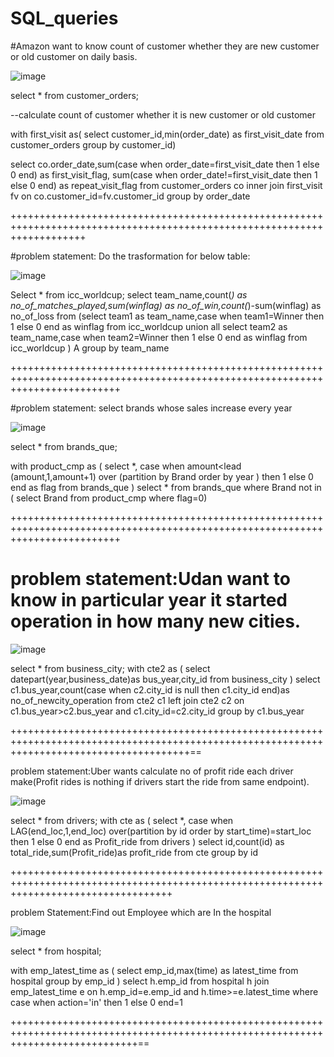 # SQL_queries

#Amazon want to know count of customer whether they are new customer or old customer on daily basis.

![image](https://user-images.githubusercontent.com/71668492/233616914-37ecec5a-9ab0-44f1-926f-42dbfc51a8aa.png)


select * from customer_orders;

--calculate count of customer whether it is  new customer or old customer

with first_visit as(
select customer_id,min(order_date) as first_visit_date
from customer_orders
group by customer_id)

select co.order_date,sum(case when order_date=first_visit_date then 1 else 0 end) as first_visit_flag,
sum(case when order_date!=first_visit_date then 1 else 0 end) as repeat_visit_flag
from customer_orders co
inner join first_visit fv on co.customer_id=fv.customer_id
group by order_date


+++++++++++++++++++++++++++++++++++++++++++++++++++++++++++++++++++++++++++++++++++++++++++++++++++++++++++++++++++++++++

#problem statement: Do the trasformation for below table:

![image](https://user-images.githubusercontent.com/71668492/233618548-a5520c22-ee0b-45b5-9fda-79d5bba12e50.png)

Select * from icc_worldcup;
select team_name,count(*) as no_of_matches_played,sum(winflag) as no_of_win,count(*)-sum(winflag) as no_of_loss
from
(select team1 as team_name,case when team1=Winner then 1 else 0 end as winflag 
from icc_worldcup
union all
select team2 as team_name,case when team2=Winner then 1 else 0 end as winflag 
from icc_worldcup
) A
group by team_name


+++++++++++++++++++++++++++++++++++++++++++++++++++++++++++++++++++++++++++++++++++++++++++++++++++++++++++++++++++++++++++++++


#problem statement: select brands whose sales increase every year

![image](https://user-images.githubusercontent.com/71668492/233619632-827aa35f-4ee3-4ffe-b782-2701b2e623fa.png)

select * from brands_que;

with product_cmp as
(
select *,
case when amount<lead (amount,1,amount+1) over (partition by Brand order by year ) then 1
else 0 end as flag
from brands_que
)
select * from brands_que
where Brand not in ( select Brand from product_cmp where flag=0)

+++++++++++++++++++++++++++++++++++++++++++++++++++++++++++++++++++++++++++++++++++++++++++++++++++++++++++++++++++++++++++++++

# problem statement:Udan want to know in particular year it started operation in how many new cities.

![image](https://user-images.githubusercontent.com/71668492/233621440-acb7df86-3038-44a7-a395-1c2aa4799b93.png)

select * from business_city;
with cte2 as (
select datepart(year,business_date)as bus_year,city_id from 
business_city
)
select c1.bus_year,count(case when c2.city_id is null then c1.city_id end)as no_of_newcity_operation from cte2 c1
left join cte2 c2
on c1.bus_year>c2.bus_year and c1.city_id=c2.city_id
group by c1.bus_year


+++++++++++++++++++++++++++++++++++++++++++++++++++++++++++++++++++++++++++++++++++++++++++++++++++++++++++++++++++++++++++++++++++++++++++==

problem statement:Uber wants calculate no of profit ride each driver make(Profit rides is nothing if drivers start the ride from same endpoint).

![image](https://user-images.githubusercontent.com/71668492/233622852-40e5c723-9799-4059-a2ec-f5b01d0ae2a9.png)

select * from drivers;
with cte as
(
select *,
case when LAG(end_loc,1,end_loc) over(partition by id order by start_time)=start_loc then 1 else 0 end as Profit_ride from drivers
  )
  select id,count(id) as total_ride,sum(Profit_ride)as profit_ride from cte
  group by id
  
  
  ++++++++++++++++++++++++++++++++++++++++++++++++++++++++++++++++++++++++++++++++++++++++++++++++++++++++++++++++++++++++++++++++++++++++

problem Statement:Find out Employee which are In the hospital

![image](https://user-images.githubusercontent.com/71668492/233626176-a12ac94e-a045-4c10-b9db-a8b0dc2bfb1c.png)



select * from hospital;

with emp_latest_time as
(
select emp_id,max(time) as latest_time from hospital
group by emp_id
)
select h.emp_id from hospital h
 join emp_latest_time e
on h.emp_id=e.emp_id
and h.time>=e.latest_time
where case when action='in' then 1 else 0 end=1


++++++++++++++++++++++++++++++++++++++++++++++++++++++++++++++++++++++++++++++++++++++++++++++++++++++++++++++++++++++++++++++++++==




